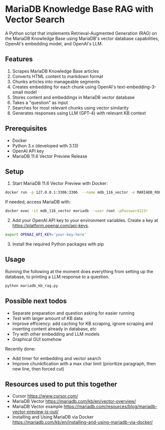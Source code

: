 # MariaDB Knowledge Base RAG with Vector Search

A Python script that implements Retrieval-Augmented Generation (RAG) on the MariaDB Knowledge Base using MariaDB's vector database capabilities, OpenAI's embedding model, and OpenAI's LLM.

## Features

1. Scrapes MariaDB Knowledge Base articles
2. Converts HTML content to markdown format
3. Chunks articles into manageable segments
4. Creates embedding for each chunk using OpenAI's text-embedding-3-small model
5. Stores content and embeddings in MariaDB vector database
6. Takes a "question" as input
7. Searches for most relevant chunks using vector similarity
8. Generates responses using LLM (GPT-4) with relevant KB context

## Prerequisites

- Docker
- Python 3.x (developed with 3.13)
- OpenAI API key
- MariaDB 11.6 Vector Preview Release

## Setup

1. Start MariaDB 11.6 Vector Preview with Docker: 

```bash
docker run -p 127.0.0.1:3306:3306  --name mdb_116_vector -e MARIADB_ROOT_PASSWORD=Password123! -d quay.io/mariadb-foundation/mariadb-devel:11.6-vector-preview
```

If needed, access MariaDB with:

```bash
docker exec -it mdb_116_vector mariadb --user root -pPassword123!
```

2. Add your OpenAI API key to your environment variables. Create a key at https://platform.openai.com/api-keys. 

```bash
export OPENAI_API_KEY='your-key-here'
```

3. Install the required Python packages with pip

## Usage

Running the following  at the moment does everything from setting up the database, to printing a LLM response to a question.

```bash
python mariadb_kb_rag.py
```

## Possible next todos

- Separate preparation and question asking for easier running
- Test with larger amount of KB data
- Improve efficiency: add caching for KB scraping, ignore scraping and inserting content already in database, etc
- Try with other embedding and LLM models
- Graphical GUI somehow

Recently done:

- Add timer for embedding and vector search
- Improve chunkification with a max char limit (prioritize paragraph, then new line, then forced cut)

## Resources used to put this together

- Cursor https://www.cursor.com/
- MariaDB Vector https://mariadb.com/kb/en/vector-overview/
- MariaDB Vector example https://mariadb.com/resources/blog/mariadb-vector-preview-is-out/
- Installing and Using MariaDB via Docker https://mariadb.com/kb/en/installing-and-using-mariadb-via-docker/